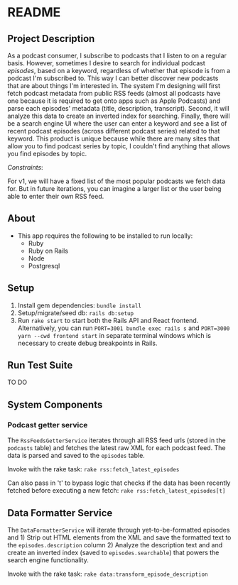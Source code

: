 # README

## Project Description
As a podcast consumer, I subscribe to podcasts that I listen to on a regular basis. However, sometimes I desire to search for individual podcast *episodes*, based on a keyword, regardless of whether that episode is from a podcast I'm subscribed to. This way I can better discover new podcasts that are about things I'm interested in. The system I'm designing will first fetch podcast metadata from public RSS feeds (almost all podcasts have one because it is required to get onto apps such as Apple Podcasts) and parse each episodes' metadata (title, description, transcript). Second, it will analyze this data to create an inverted index for searching. Finally, there will be a search engine UI where the user can enter a keyword and see a list of recent podcast episodes (across different podcast series) related to that keyword. This product is unique because while there are many sites that allow you
to find podcast series by topic, I couldn't find anything that allows you find episodes by topic.

*Constraints*:

For v1, we will have a fixed list of the most popular podcasts we fetch data for. But in future iterations, you can imagine a larger list or the user being able to enter their own RSS feed.

## About
* This app requires the following to be installed to run locally:
    * Ruby
    * Ruby on Rails
    * Node
    * Postgresql

## Setup
1. Install gem dependencies: `bundle install`
2. Setup/migrate/seed db: `rails db:setup`
3. Run `rake start` to start both the Rails API and React frontend. Alternatively, you can run `PORT=3001 bundle exec rails s` and `PORT=3000 yarn --cwd frontend start` in separate terminal windows which is necessary to create debug breakpoints in Rails.
## Run Test Suite
TO DO

## System Components
### Podcast getter service
The `RssFeedsGetterService` iterates through all RSS feed urls (stored in the `podcasts` table) and fetches the latest raw
XML for each podcast feed. The data is parsed and saved to the `episodes` table.

Invoke with the rake task: `rake rss:fetch_latest_episodes`

Can also pass in 't' to bypass logic that checks if the data has been recently fetched before executing a new fetch: `rake rss:fetch_latest_episodes[t]`


## Data Formatter Service
The `DataFormatterService` will iterate through yet-to-be-formatted episodes and 1) Strip out HTML elements from the
XML and save the formatted text to the `episodes.description` column  2) Analyze the description text and and create an
inverted index (saved to `episodes.searchable`) that powers the search engine functionality.

Invoke with the rake task: `rake data:transform_episode_description`
